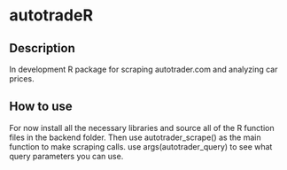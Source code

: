 # autotradeR

## Description
In development R package for scraping autotrader.com and analyzing car prices.

## How to use
For now install all the necessary libraries and source all of the R function files in the backend folder. Then use autotrader_scrape() as the main function to make scraping calls. use args(autotrader_query) to see what query parameters you can use.



